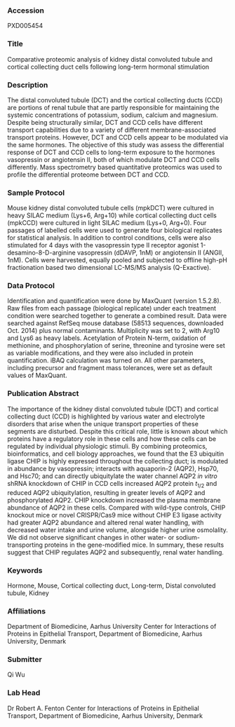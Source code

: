 ### Accession
PXD005454

### Title
Comparative proteomic analysis of kidney distal convoluted tubule and cortical collecting duct cells following long-term hormonal stimulation

### Description
The distal convoluted tubule (DCT) and the cortical collecting ducts (CCD) are portions of renal tubule that are partly responsible for maintaining the systemic concentrations of potassium, sodium, calcium and magnesium. Despite being structurally similar, DCT and CCD cells have different transport capabilities due to a variety of different membrane-associated transport proteins. However, DCT and CCD cells appear to be modulated via the same hormones. The objective of this study was assess the differential response of DCT and CCD cells to long-term exposure to the hormones vasopressin or angiotensin II, both of which modulate DCT and CCD cells differently. Mass spectrometry based quantitative proteomics was used to profile the differential proteome between DCT and CCD.

### Sample Protocol
Mouse kidney distal convoluted tubule cells (mpkDCT) were cultured in heavy SILAC medium (Lys+6, Arg+10) while cortical collecting duct cells (mpkCCD) were cultured in light SILAC medium (Lys+0, Arg+0). Four passages of labelled cells were used to generate four biological replicates for statistical analysis. In addition to control conditions, cells were also stimulated for 4 days with the vasopressin type II receptor agonist 1-desamino-8-D-arginine vasopressin (dDAVP, 1nM) or angiotensin II (ANGII, 1nM). Cells were harvested, equally pooled and subjected to offline high-pH fractionation based two dimensional LC-MS/MS analysis (Q-Exactive).

### Data Protocol
Identification and quantification were done by MaxQuant (version 1.5.2.8). Raw files from each passage (biological replicate) under each treatment condition were searched together to generate a combined result. Data were searched against RefSeq mouse database (58513 sequences, downloaded Oct. 2014) plus normal contaminants. Multiplicity was set to 2, with Arg10 and Lys6 as heavy labels. Acetylation of Protein N-term, oxidation of methionine, and phosphorylation of serine, threonine and tyrosine were set as variable modifications, and they were also included in protein quantification. iBAQ calculation was turned on. All other parameters, including precursor and fragment mass tolerances, were set as default values of MaxQuant.

### Publication Abstract
The importance of the kidney distal convoluted tubule (DCT) and cortical collecting duct (CCD) is highlighted by various water and electrolyte disorders that arise when the unique transport properties of these segments are disturbed. Despite this critical role, little is known about which proteins have a regulatory role in these cells and how these cells can be regulated by individual physiologic stimuli. By combining proteomics, bioinformatics, and cell biology approaches, we found that the E3 ubiquitin ligase CHIP is highly expressed throughout the collecting duct; is modulated in abundance by vasopressin; interacts with aquaporin-2 (AQP2), Hsp70, and Hsc70; and can directly ubiquitylate the water channel AQP2 <i>in vitro</i> shRNA knockdown of CHIP in CCD cells increased AQP2 protein <i>t</i><sub>1/2</sub> and reduced AQP2 ubiquitylation, resulting in greater levels of AQP2 and phosphorylated AQP2. CHIP knockdown increased the plasma membrane abundance of AQP2 in these cells. Compared with wild-type controls, CHIP knockout mice or novel CRISPR/Cas9 mice without CHIP E3 ligase activity had greater AQP2 abundance and altered renal water handling, with decreased water intake and urine volume, alongside higher urine osmolality. We did not observe significant changes in other water- or sodium-transporting proteins in the gene-modified mice. In summary, these results suggest that CHIP regulates AQP2 and subsequently, renal water handling.

### Keywords
Hormone, Mouse, Cortical collecting duct, Long-term, Distal convoluted tubule, Kidney

### Affiliations
Department of Biomedicine, Aarhus University
Center for Interactions of Proteins in Epithelial Transport, Department of Biomedicine, Aarhus University, Denmark

### Submitter
Qi Wu

### Lab Head
Dr Robert A. Fenton
Center for Interactions of Proteins in Epithelial Transport, Department of Biomedicine, Aarhus University, Denmark


